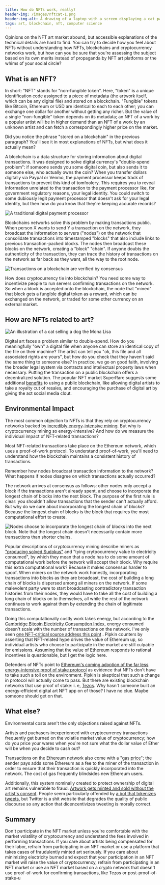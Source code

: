 ```yaml
---
title: How do NFTs work, really?
header-img: /images/nftcat-1.png
header-img-alt: A drawing of a laptop with a screen displaying a cat painting the Mona Lisa
tags: art, blockchain, nft, computer science
---
```

Opinions on the NFT art market abound, but accessible explanations of the technical details are hard to find. You can try to decide how you feel about NFTs without understanding how NFTs, blockchains and cryptocurrency networks work, but how can you be sure that you're assessing the subject based on its own merits instead of propaganda by NFT art platforms or the whims of your social circle?

## What is an NFT?

In short: "NFT" stands for "non-fungible token". Here, "token" is a unique identification code assigned to a piece of metadata (the artwork itself, which can be any digital file) and stored on a blockchain. "Fungible" tokens like Bitcoin, Ethereum or USD are identical to each to each other; you can exchange one dollar for another without getting any richer. But the value of a single "non-fungible" token depends on its metadata; an NFT of a work by a popular artist will be in higher demand than an NFT of a work by an unknown artist and can fetch a correspondingly higher price on the market.

Did you notice the phrase "stored on a blockchain" in the previous paragraph? You'll see it in most explanations of NFTs, but what does it actually mean?

A blockchain is a data structure for storing information about digital transactions. It was designed to solve digital currency's "double-spend problem": if someone sends you some digital coin, but also sends it to someone else, who actually owns the coin? When you transfer dollars digitally via Paypal or Venmo, the payment processor keeps track of transactions to prevent this kind of tomfoolery. This requires you to reveal information unrelated to the transaction to the payment processor like, for government regulatory reasons, your legal identity. You could switch to some dubiously legit payment processor that doesn't ask for your legal identity, but then how do you know that they're keeping accurate records?

![A traditional digital payment processor](/images/img_2134-2.png)

Blockchains networks solve this problem by making transactions public. When person X wants to send Y a transaction on the network, they broadcast the information to servers ("nodes") on the network that consolidate transactions into timestamped "blocks" that also include links to previous transaction-packed blocks. The nodes then broadcast these blocks on the network, creating a "block" "chain". If anyone doubts the authenticity of the transaction, they can trace the history of transactions on the network as far back as they want, all the way to the root node.

![Transactions on a blockchain are verified by consensus](/images/img_2134-3.png)

How does cryptocurrency tie into blockchain? You need some way to incentivize people to run servers confirming transactions on the network. So when a block is accepted onto the blockchain, the node that "mined" that block gets a fungible digital token as a reward, which can be exchanged on the network, or traded for some other currency on an external market.

## How are NFTs related to art?

![An illustration of a cat selling a dog the Mona Lisa](/images/img_2134-4-1.png)

Digital art faces a problem similar to double-spend. How do you meaningfully "own" a digital file when anyone can store an identical copy of the file on their machine? The artist can tell you "ok, this file and all associated rights are yours", but how do you check that they haven't said the same thing to someone else? In practice, we go on good faith, involving the broader legal system via contracts and intellectual property laws when necessary. Putting the transaction on a public blockchain offers a decentralized solution. The popular NFT market SuperRare suggests some additional [benefits](https://superrare.co/about) to using a public blockchain, like allowing digital artists to take a royalty cut of resales, and encouraging the purchase of digital art by giving the act social media clout. 

## Environmental Impact

The most common objection to NFTs is that they rely on cryptocurrency networks backed by [incredibly energy-intensive mining](https://digiconomist.net/ethereum-energy-consumption/). But why is cryptocurrency mining so energy-intensive? And how do we measure the individual impact of NFT-related transactions?

Most NFT-related transactions take place on the Ethereum network, which uses a proof-of-work protocol. To understand proof-of-work, you'll need to understand how the blockchain maintains a consistent history of transactions.

Remember how nodes broadcast transaction information to the network? What happens if nodes disagree on which transactions actually occurred? 

The network arrives at consensus as follows: other nodes only accept a block if the transactions aren't already spent, and choose to incorporate the longest chain of blocks into the next block. The purpose of the first rule is clear: you shouldn't allow transactions that the sender can't actually afford. But why do we care about incorporating the longest chain of blocks? Because the longest chain of blocks is the block that requires the most computational effort to create.

![Nodes choose to incorporate the longest chain of blocks into the next block. Note that the longest chain doesn't necessarily contain more transactions than shorter chains.](../images/img_2134-5.png)

Popular descriptions of cryptocurrency mining describe miners as ["producing solved Sudokus"](https://twitter.com/wolfejosh/status/1030292330513924097) and "tying crytpocurrency value to electricity consumed", by which they mean that a node has to do some amount of computational work before the network will accept their block. Why require this extra computational work? Because it makes consensus harder to spoof. When miners on the network work honestly, incorporating transactions into blocks as they are broadcast, the cost of building a long chain of blocks  is dispersed among all miners on the network. If some malevolent party were to start broadcasting contradictory transaction histories from their nodes, they would have to take all the cost of building a long chain of blocks on to themselves, all while the rest of the network continues to work against them by extending the chain of legitimate transactions.

Doing this computationally costly work takes energy, but according to the [Cambridge Bitcoin Electricity Consumption Index](https://cbeci.org/faq/), energy consumed doesn't scale with the number of transactions on the network.  I've only seen [one NFT-critical source address this point](https://everestpipkin.medium.com/but-the-environmental-issues-with-cryptoart-1128ef72e6a3) . Pipkin counters by asserting that NFT-related hype drives the value of Ethereum up, so individual artists who choose to participate in the market are still culpable for emissions. Assuming that the value of Ethereum responds to rational incentives is questionable, but I get the logic here.

Defenders of NFTs point to [Ethereum's coming adoption of the far less energy-intensive proof of stake protocol](https://ethereum.org/en/developers/docs/consensus-mechanisms/pos/) as evidence that NFTs don't have to take such a toll on the environment. Pipkin is skeptical that such a change in protocol will actually come to pass. But there are existing blockchain networks that use proof of stake: i. e, [Tezos](https://tezos.gitlab.io/008/proof_of_stake.html). Why hasn't someone built an energy-efficient digital art NFT app on of those? I have no clue. Maybe someone should get on that.

## What else?

Environmental costs aren't the only objections raised against NFTs. 

Artists and puchasers inexperienced with cryptocurrency transactions frequently get burned on the volatile market value of cryptocurrency; how do you price your wares when you're not sure what the dollar value of Ether will be when you decide to cash out? 

Transactions on the Ethereum network also come with a ["gas price"](https://ethereum.org/en/developers/docs/gas/); the sender pays adds some Ethereum as a fee to the miner of the transaction in order to ensure that their transaction is quickly incorporated into the network. The cost of gas frequently blindsides new Ethereum users. 

Additionally, this system nominally created to protect ownership of digital art remains vulnerable to fraud. [Artwork gets minted and sold without the artist's consent](https://twitter.com/adamferriss/status/1365708113140047873). People seem particularly offended by [a bot that tokenizes tweets](https://twitter.com/arvalis/status/1369230566843813891), but Twitter is a shit website that degrades the quality of public discourse so any action that dicencentivizes tweeting is morally correct.

## Summary

Don't participate in the NFT market unless you're comfortable with the market volatility of cryptocurrency and understand the fees involved in performing transactions. If you care about artists being compensated for their labor, refrain from participating in an NFT market or use a platform that takes cases of fraudulently minted art seriously. If you care about minimizing electricity burned and expect that your participation in an NFT market will raise the value of cryptocurrency, refrain from participating in an NFT market or use an NFT market based on a crypto network that doesn't use proof-of-work for confirming transactions, like Tezos or post-proof-of-stake-u